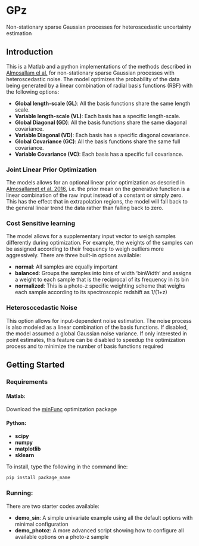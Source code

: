 # GPz
Non-stationary sparse Gaussian processes for heteroscedastic uncertainty estimation

## Introduction
This is a Matlab and a python implementations of the methods described in [Almosallam el al.]() for non-stationary sparse Gaussian processes with heteroscedastic noise. The model optimizes the probability of the data being generated by a linear combination of radial basis functions (RBF) with the following options:

  - **Global length-scale (GL)**: All the basis functions share the same length scale.
  - **Variable length-scale (VL)**: Each basis has a specific length-scale.
  - **Global Diagonal (GD)**: All the basis functions share the same diagonal covariance.
  - **Variable Diagonal (VD)**: Each basis has a specific diagonal covariance.
  - **Global Covariance (GC)**: All the basis functions share the same full covariance.
  - **Variable Covariance (VC)**: Each basis has a specific full covariance.

### Joint Linear Prior Optimization
The models allows for an optional linear prior optimization as descried in [Almosallamet et al. 2016](https://mnras.oxfordjournals.org/content/455/3/2387.abstract?related-urls=yes&legid=mnras;455/3/2387), i.e. the prior mean on the generative function is a linear combination of the raw input instead of a constant or simply zero. This has the effect that in extrapolation regions, the model will fall back to the general linear trend the data rather than falling back to zero.

### Cost Sensitive learning
The model allows for a supplementary input vector to weigh samples differently during optimization. For example, the weights of the samples can be assigned according to their frequency to weigh outliers more aggressively. There are three built-in options available:

  - **normal**: All samples are equally important 
  - **balanced**: Groups the samples into bins of width ‘binWidth’ and assigns a weight to each sample that is the reciprocal of its frequency in its bin
  - **normalized**: This is a photo-z specific weighting scheme that weighs each sample according to its spectroscopic redshift as 1/(1+z)

### Heterosccedastic Noise
This option allows for input-dependent noise estimation. The noise process is also modeled as a linear combination of the basis functions. If disabled, the model assumed a global Gaussian noise variance. If only interested in point estimates, this feature can be disabled to speedup the optimization process and to minimize the number of basis functions required

## Getting Started

### Requirements
#### Matlab:

Download the [minFunc](https://www.cs.ubc.ca/~schmidtm/Software/minFunc_2012.zip) optimization package 

#### Python:

  - **scipy**
  - **numpy**
  - **matplotlib**
  - **sklearn**

To install, type the following in the command line:
```bash
pip install package_name
```

### Running:

There are two starter codes available:

  - **demo_sin**: A simple univariate example using all the default options with minimal configuration
  - **demo_photoz**: A more advanced script showing how to configure all available options on a photo-z sample
